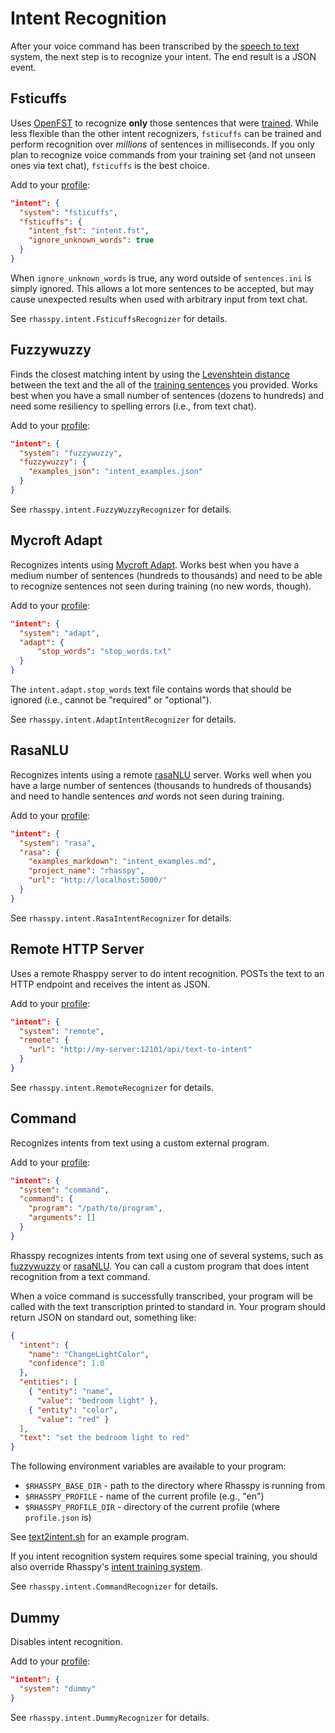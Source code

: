 # Intent Recognition

After your voice command has been transcribed by the [speech to text](speech-to-text.md) system, the next step is to recognize your intent. 
The end result is a JSON event.

## Fsticuffs

Uses [OpenFST](https://www.openfst.org) to recognize **only** those sentences that were [trained](training.md#sentencesini). While less flexible than the other intent recognizers, `fsticuffs` can be trained and perform recognition over *millions* of sentences in milliseconds. If you only plan to recognize voice commands from your training set (and not unseen ones via text chat), `fsticuffs` is the best choice.

Add to your [profile](profiles.md):

```json
"intent": {
  "system": "fsticuffs",
  "fsticuffs": {
    "intent_fst": "intent.fst",
    "ignore_unknown_words": true
  }
}
```

When `ignore_unknown_words` is true, any word outside of `sentences.ini` is simply ignored. This allows a lot more sentences to be accepted, but may cause unexpected results when used with arbitrary input from text chat.

See `rhasspy.intent.FsticuffsRecognizer` for details.

## Fuzzywuzzy

Finds the closest matching intent by using the [Levenshtein distance](https://en.wikipedia.org/wiki/Levenshtein_distance) between the text and the all of the [training sentences](training.md#sentencesini) you provided. Works best when you have a small number of sentences (dozens to hundreds) and need some resiliency to spelling errors (i.e., from text chat).

Add to your [profile](profiles.md):

```json
"intent": {
  "system": "fuzzywuzzy",
  "fuzzywuzzy": {
    "examples_json": "intent_examples.json"
  }
}
```

See `rhasspy.intent.FuzzyWuzzyRecognizer` for details.

## Mycroft Adapt

Recognizes intents using [Mycroft Adapt](https://github.com/MycroftAI/adapt). Works best when you have a medium number of sentences (hundreds to thousands) and need to be able to recognize sentences not seen during training (no new words, though).

Add to your [profile](profiles.md):

```json
"intent": {
  "system": "adapt", 
  "adapt": {
      "stop_words": "stop_words.txt"
  }
}
```

The `intent.adapt.stop_words` text file contains words that should be ignored (i.e., cannot be "required" or "optional").

See `rhasspy.intent.AdaptIntentRecognizer` for details.

## RasaNLU

Recognizes intents using a remote [rasaNLU](https://rasa.com/) server. Works well when you have a large number of sentences (thousands to hundreds of thousands) and need to handle sentences *and* words not seen during training.

Add to your [profile](profiles.md):

```json
"intent": {
  "system": "rasa",
  "rasa": {
    "examples_markdown": "intent_examples.md",
    "project_name": "rhasspy",
    "url": "http://localhost:5000/"
  }
}
```

See `rhasspy.intent.RasaIntentRecognizer` for details.

## Remote HTTP Server

Uses a remote Rhasppy server to do intent recognition. POSTs the text to an HTTP endpoint and receives the intent as JSON.

Add to your [profile](profiles.md):

```json
"intent": {
  "system": "remote",
  "remote": {
    "url": "http://my-server:12101/api/text-to-intent"
  }
}
```

See `rhasspy.intent.RemoteRecognizer` for details.

## Command

Recognizes intents from text using a custom external program.

Add to your [profile](profiles.md):

```json
"intent": {
  "system": "command",
  "command": {
    "program": "/path/to/program",
    "arguments": []
  }
}
```

Rhasspy recognizes intents from text using one of several systems, such as [fuzzywuzzy](https://github.com/seatgeek/fuzzywuzzy) or [rasaNLU](https://rasa.com/). You can call a custom program that does intent recognition from a text command.

When a voice command is successfully transcribed, your program will be called with the text transcription printed to standard in. Your program should return JSON on standard out, something like:

```json
{
  "intent": {
    "name": "ChangeLightColor",
    "confidence": 1.0
  },
  "entities": [
    { "entity": "name",
      "value": "bedroom light" },
    { "entity": "color",
      "value": "red" }
  ],
  "text": "set the bedroom light to red"
}
```
    
The following environment variables are available to your program:

* `$RHASSPY_BASE_DIR` - path to the directory where Rhasspy is running from
* `$RHASSPY_PROFILE` - name of the current profile (e.g., "en")
* `$RHASSPY_PROFILE_DIR` - directory of the current profile (where `profile.json` is)

See [text2intent.sh](https://github.com/synesthesiam/rhasspy/blob/master/bin/mock-commands/text2intent.sh) for an example program.

If you intent recognition system requires some special training, you should also override Rhasspy's [intent training system](training.md#intent-recognition).

See `rhasspy.intent.CommandRecognizer` for details.

## Dummy

Disables intent recognition.

Add to your [profile](profiles.md):

```json
"intent": {
  "system": "dummy"
}
```

See `rhasspy.intent.DummyRecognizer` for details.

